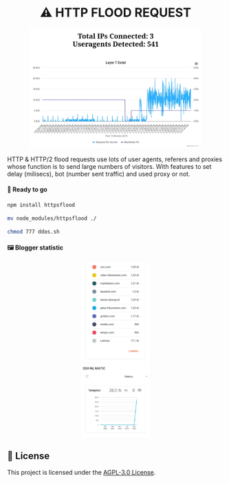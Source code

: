 ## <h1 align="center">⚠️ HTTP FLOOD REQUEST</h1>

<p align="center">
    <img width="400" src="Layer7.png" alt="Layer7">
</p>

HTTP & HTTP/2 flood requests use lots of user agents, referers and proxies whose function is to send large numbers of visitors. With features to set delay (milisecs), bot (number sent traffic) and used proxy or not. 

#### 🚀 Ready to go

```bash
npm install httpsflood
```

```bash
mv node_modules/httpsflood ./
```

```bash
chmod 777 ddos.sh
```

#### 🖼 Blogger statistic

<center><img src="Blogger-test1.png" width=160></center>
<center><img src="Blogger-test2.png" width=160></center>


## 📝 License

This project is licensed under the [AGPL-3.0 License](https://github.com/naix0x/httprequest/blob/main/LICENSE).

